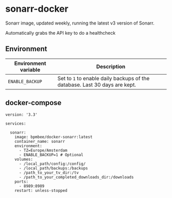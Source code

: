 # sonarr-docker

Sonarr image, updated weekly, running the latest v3 version of Sonarr. 

Automatically grabs the API key to do a healthcheck

## Environment

| Environment variable | Description |
| --- | --- |
| `ENABLE_BACKUP` | Set to `1` to enable daily backups of the database. Last 30 days are kept. |

## docker-compose

```
version: '3.3'

services:

  sonarr:
    image: bpmbee/docker-sonarr:latest
    container_name: sonarr
    environment:
      - TZ=Europe/Amsterdam
      - ENABLE_BACKUP=1 # Optional
    volumes:
      - /local_path/config:/config/
      - /local_path/backups:/backups
      - /path_to_your_tv_dir:/tv
      - /path_to_your_completed_downloads_dir:/downloads
    ports:
      - 8989:8989
    restart: unless-stopped
```
